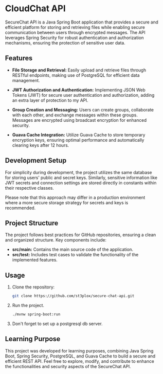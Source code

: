 # CloudChat API

SecureChat API is a Java Spring Boot application that provides a secure and efficient platform for storing and retrieving files while enabling secure communication between users through encrypted messages. The API leverages Spring Security for robust authentication and authorization mechanisms, ensuring the protection of sensitive user data.

## Features

- **File Storage and Retrieval:** Easily upload and retrieve files through RESTful endpoints, making use of PostgreSQL for efficient data management.

- **JWT Authorization and Authentication:** Implementing JSON Web Tokens (JWT) for secure user authentication and authorization, adding an extra layer of protection to my API.

- **Group Creation and Messaging:** Users can create groups, collaborate with each other, and exchange messages within these groups. Messages are encrypted using broadcast encryption for enhanced security.

- **Guava Cache Integration:** Utilize Guava Cache to store temporary encryption keys, ensuring optimal performance and automatically clearing keys after 12 hours.

## Development Setup

For simplicity during development, the project utilizes the same database for storing users' public and secret keys. Similarly, sensitive information like JWT secrets and connection settings are stored directly in constants within their respective classes.

Please note that this approach may differ in a production environment where a more secure storage strategy for secrets and keys is recommended.

## Project Structure

The project follows best practices for GitHub repositories, ensuring a clean and organized structure. Key components include:

- **src/main:** Contains the main source code of the application.
- **src/test:** Includes test cases to validate the functionality of the implemented features.

## Usage

1. Clone the repository:

   ```bash
   git clone https://github.com/st3plox/secure-chat-api.git
2. Run the project.
  
   ```bash
   ./mvnw spring-boot:run

3. Don't forget to set up a postgresql db server.
## Learning Purpose

This project was developed for learning purposes, combining Java Spring Boot, Spring Security, PostgreSQL, and Guava Cache to build a secure and efficient REST API. Feel free to explore, modify, and contribute to enhance the functionalities and security aspects of the SecureChat API.
